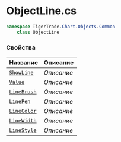 
# ObjectLine.cs
```csharp
namespace TigerTrade.Chart.Objects.Common  
    class ObjectLine
```

### Свойства
| Название | Описание |
| --- | --- |
| [`ShowLine`](./Свойства/ShowLine.md) | *Описание* |
| [`Value`](./Свойства/Value.md) | *Описание* |
| [`LineBrush`](./Свойства/LineBrush.md) | *Описание* |
| [`LinePen`](./Свойства/LinePen.md) | *Описание* |
| [`LineColor`](./Свойства/LineColor.md) | *Описание* |
| [`LineWidth`](./Свойства/LineWidth.md) | *Описание* |
| [`LineStyle`](./Свойства/LineStyle.md) | *Описание* |
